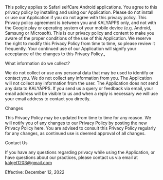 This policy applies to Safari selfCare Android applications. You agree to this privacy policy by installing and using our Application. Please do not install or use our Application if you do not agree with this privacy policy. This Privacy policy agreement is between you and KALYAPPS only, and not with the Google play or operating system of your mobile device (e.g. Android, Samsung or Microsoft).  This is our privacy policy and content to make you aware of the proper conditions of the use of this Application.  We reserve the right to modify this Privacy Policy from time to time, so please review it frequently. Your continued use of our Application will signify your acceptance of the changes to this Privacy Policy.,


What information do we collect?
 
We do not collect or use any personal data that may be used to identify or contact you. We do not collect any information from you. The Application will not collect any information from the user. The Application does not send any data to KALYAPPS.  If you send us a query or feedback via email, your email address will be visible to us and when a reply is necessary we will use your email address to contact you directly.

Changes

This Privacy Policy may be updated from time to time for any reason. We will notify you of any changes to our Privacy Policy by posting the new Privacy Policy here. You are advised to consult this Privacy Policy regularly for any changes, as continued use is deemed approval of all changes.

Contact Us

If you have any questions regarding privacy while using the Application, or have questions about our practices, please contact us via email at kalget1203@gmail.com

Effective: December 12, 2022





                        
